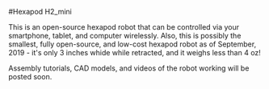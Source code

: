 #Hexapod H2_mini

This is an open-source hexapod robot that can be controlled via your smartphone, tablet, and computer wirelessly. Also, this is possibly the smallest, fully open-source, and low-cost hexapod robot as of September, 2019 - it's only 3 inches whide while retracted, and it weighs less than 4 oz!

Assembly tutorials, CAD models, and videos of the robot working will be posted soon.